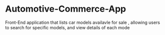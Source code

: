# Automotive-Commerce-App
Front-End application that lists car models availavle for sale , allowing users to search for specific models, and view details of each mode
